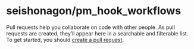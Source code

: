 # seishonagon/pm\_hook\_workflows

Pull requests help you collaborate on code with other people. As pull requests are created, they’ll appear here in a searchable and filterable list. To get started, you should [create a pull request](https://github.com/seishonagon/pm_hook_workflows/compare).

